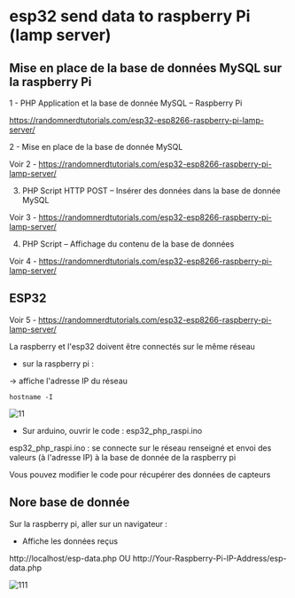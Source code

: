 # esp32 send data to raspberry Pi (lamp server)

## Mise en place de la base de données MySQL sur la raspberry Pi

1 - PHP Application et la base de donnée MySQL – Raspberry Pi

https://randomnerdtutorials.com/esp32-esp8266-raspberry-pi-lamp-server/

2 - Mise en place de la base de donnée MySQL

Voir 2 - https://randomnerdtutorials.com/esp32-esp8266-raspberry-pi-lamp-server/

3. PHP Script HTTP POST – Insérer des données dans la base de donnée MySQL

Voir 3 - https://randomnerdtutorials.com/esp32-esp8266-raspberry-pi-lamp-server/

4. PHP Script – Affichage du contenu de la base de données

Voir 4 - https://randomnerdtutorials.com/esp32-esp8266-raspberry-pi-lamp-server/ 


## ESP32

Voir 5 - https://randomnerdtutorials.com/esp32-esp8266-raspberry-pi-lamp-server/ 

La raspberry et l'esp32 doivent être connectés sur le même réseau 

- sur la raspberry pi : 

-> affiche l'adresse IP du réseau
```
hostname -I
``` 
![11](https://user-images.githubusercontent.com/114569016/213727810-775a8435-ec58-412f-b54a-a96394e9c4ca.png)


- Sur arduino, ouvrir le code : esp32_php_raspi.ino

esp32_php_raspi.ino : se connecte sur le réseau renseigné et envoi des valeurs (à l'adresse IP) à la base de donnée de la raspberry pi

Vous pouvez modifier le code pour récupérer des données de capteurs


## Nore base de donnée 

Sur la raspberry pi, aller sur un navigateur : 

- Affiche les données reçus

http://localhost/esp-data.php  OU  http://Your-Raspberry-Pi-IP-Address/esp-data.php

![111](https://user-images.githubusercontent.com/114569016/213727747-6ed4ca18-0ebe-4729-92d9-b9d6a8fecdf4.png)

